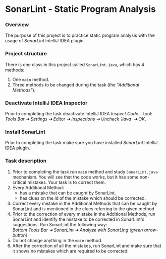 # SonarLint - Static Program Analysis

### Overview
The purpose of this project is to practice static program analysis with the usage of _SonarLint_ IntelliJ IDEA plugin.

### Project structure
There is one class in this project called `SonarLint.java`, which has 4 methods:
1. One `main` method.
2. Three methods to be changed during the task (the _"Additional Methods"_).

### Deactivate IntelliJ IDEA Inspector
Prior to completing the task deactivate IntelliJ IDEA _Inspect Code..._ tool:<br>
_Tools Bar ➔ Settings ➔ Editor ➔ Inspections ➔ Uncheck 'Java' ➔ OK_.

### Install SonarLint
Prior to completing the task make sure you have installed _SonarLint_ IntelliJ IDEA plugin.

### Task description
1. Prior to completing the task run `main` method and study `SonarLint.java` mechanism. You will see that the code works, but it has some non-critical mistakes. Your task is to correct them.
2. Every Additional Method:
    - has a mistake that can be caught by SonarLint,
    - has clues on the id of the mistake which should be corrected.
3. Correct every mistake in the Additional Methods that can be caught by SonarLint and is mentioned in the clues referring to the given method.
4. Prior to the correction of every mistake in the Additional Methods, run SonarLint and identify the mistake to be corrected in SonarLint's suggestions. Run SonarLint the following way:<br>
   _Bottom Tools Bar ➔ SonarLint ➔ Analyze with SonarLing (green arrow-button)_
5. Do not change anything in the `main` method.
6. After the correction of all the mistakes, run SonarLint and make sure that it shows no mistakes which are required to be corrected.
